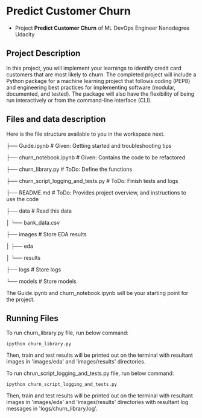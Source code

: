 # Predict Customer Churn

- Project **Predict Customer Churn** of ML DevOps Engineer Nanodegree Udacity

## Project Description
In this project, you will implement your learnings to identify credit card customers that are most likely to churn. The completed project will include a Python package for a machine learning project that follows coding (PEP8) and engineering best practices for implementing software (modular, documented, and tested). The package will also have the flexibility of being run interactively or from the command-line interface (CLI).

## Files and data description
Here is the file structure available to you in the workspace next.


├── Guide.ipynb          # Given: Getting started and troubleshooting tips

├── churn_notebook.ipynb # Given: Contains the code to be refactored

├── churn_library.py     # ToDo: Define the functions

├── churn_script_logging_and_tests.py # ToDo: Finish tests and logs

├── README.md            # ToDo: Provides project overview, and instructions to use the code

├── data                 # Read this data

│   └── bank_data.csv

├── images               # Store EDA results 

│   ├── eda

│   └── results

├── logs				 # Store logs

└── models               # Store models

The Guide.ipynb and churn_notebook.ipynb will be your starting point for the project.

## Running Files
To run churn_library.py file, run below command:

```ipython churn_library.py```

Then, train and test results will be printed out on the terminal with resultant images in 'images/eda' and 'images/results' directories.

To run chrun_script_logging_and_tests.py file, run below command:

```ipython churn_script_logging_and_tests.py```

Then, train and test results will be printed out on the terminal with resultant images in 'images/eda' and 'images/results' directories with resultant log messages in 'logs/churn_library.log'.
